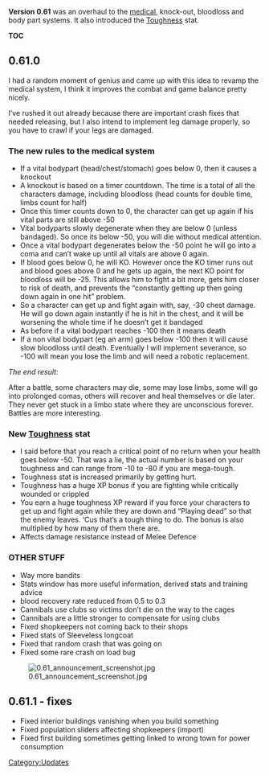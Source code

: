 **Version 0.61** was an overhaul to the
[medical](Field_Medic.md "wikilink"), knock-out, bloodloss and body part
systems. It also introduced the [Toughness](Toughness.md "wikilink") stat.

__TOC__

## 0.61.0

I had a random moment of genius and came up with this idea to revamp the
medical system, I think it improves the combat and game balance pretty
nicely.

I’ve rushed it out already because there are important crash fixes that
needed releasing, but I also intend to implement leg damage properly, so
you have to crawl if your legs are damaged.

### The new rules to the medical system

- If a vital bodypart (head/chest/stomach) goes below 0, then it causes
  a knockout
- A knockout is based on a timer countdown. The time is a total of all
  the characters damage, including bloodloss (head counts for double
  time, limbs count for half)
- Once this timer counts down to 0, the character can get up again if
  his vital parts are still above -50
- Vital bodyparts slowly degenerate when they are below 0 (unless
  bandaged). So once its below -50, you will die without medical
  attention.
- Once a vital bodypart degenerates below the -50 point he will go into
  a coma and can’t wake up until all vitals are above 0 again.
- If blood goes below 0, he will KO. However once the KO timer runs out
  and blood goes above 0 and he gets up again, the next KO point for
  bloodloss will be -25. This allows him to fight a bit more, gets him
  closer to risk of death, and prevents the “constantly getting up then
  going down again in one hit” problem.
- So a character can get up and fight again with, say, -30 chest damage.
  He will go down again instantly if he is hit in the chest, and it will
  be worsening the whole time if he doesn’t get it bandaged
- As before if a vital bodypart reaches -100 then it means death
- If a non vital bodypart (eg an arm) goes below -100 then it will cause
  slow bloodloss until death. Eventually I will implement severance, so
  -100 will mean you lose the limb and will need a robotic replacement.

*The end result:*

After a battle, some characters may die, some may lose limbs, some will
go into prolonged comas, others will recover and heal themselves or die
later. They never get stuck in a limbo state where they are unconscious
forever. Battles are more interesting.

### New [Toughness](Toughness.md "wikilink") stat

- I said before that you reach a critical point of no return when your
  health goes below -50. That was a lie, the actual number is based on
  your toughness and can range from -10 to -80 if you are mega-tough.
- Toughness stat is increased primarily by getting hurt.
- Toughness has a huge XP bonus if you are fighting while critically
  wounded or crippled
- You earn a huge toughness XP reward if you force your characters to
  get up and fight again while they are down and “Playing dead” so that
  the enemy leaves. ‘Cus that’s a tough thing to do. The bonus is also
  multiplied by how many of them there are.
- Affects damage resistance instead of Melee Defence

### OTHER STUFF

- Way more bandits
- Stats window has more useful information, derived stats and training
  advice
- blood recovery rate reduced from 0.5 to 0.3
- Cannibals use clubs so victims don’t die on the way to the cages
- Cannibals are a little stronger to compensate for using clubs
- Fixed shopkeepers not coming back to their shops
- Fixed stats of Sleeveless longcoat
- Fixed that random crash that was going on
- Fixed some rare crash on load bug

<figure>
<img src="0.61_announcement_screenshot.jpg"
title="0.61_announcement_screenshot.jpg" />
<figcaption>0.61_announcement_screenshot.jpg</figcaption>
</figure>

## 0.61.1 - fixes

- Fixed interior buildings vanishing when you build something
- Fixed population sliders affecting shopkeepers (import)
- Fixed first building sometimes getting linked to wrong town for power
  consumption

[Category:Updates](Category:Updates "wikilink")